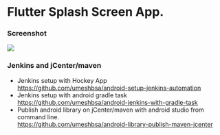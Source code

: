 # Flutter Splash Screen App.

### Screenshot
 <img src="https://github.com/umeshbsa/flutter-splash-screen/blob/master/screen.gif"/>
 
### Jenkins and jCenter/maven
* Jenkins setup with Hockey App<br/>
  https://github.com/umeshbsa/android-setup-jenkins-automation
* Jenkins setup with android gradle task<br/>
  https://github.com/umeshbsa/android-jenkins-with-gradle-task
* Publish android library on jCenter/maven with android studio from command line.<br/>
  https://github.com/umeshbsa/android-library-publish-maven-jcenter
